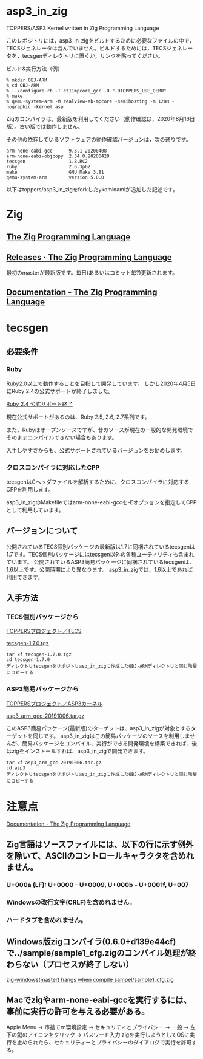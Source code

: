 # asp3_in_zig
TOPPERS/ASP3 Kernel written in Zig Programming Language

このレポジトリには，asp3_in_zigをビルドするために必要なファイルの中で，TECSジェネレータは含んでいません。ビルドするためには，TECSジェネレータを，tecsgenディレクトリに置くか，リンクを貼ってください。

ビルド&実行方法（例）

    % mkdir OBJ-ARM
    % cd OBJ-ARM
    % ../configure.rb -T ct11mpcore_gcc -O "-DTOPPERS_USE_QEMU"
    % make
    % qemu-system-arm -M realview-eb-mpcore -semihosting -m 128M -nographic -kernel asp

Zigのコンパイラは，最新版を利用してください（動作確認は，2020年8月16日版）。古い版では動作しません。

その他の依存しているソフトウェアの動作確認バージョンは，次の通りです。

    arm-none-eabi-gcc      9.3.1 20200408
    arm-none-eabi-objcopy  2.34.0.20200428
    tecsgen                1.8.RC2
    ruby                   2.6.3p62
    make                   GNU Make 3.81
    qemu-system-arm        version 5.0.0

以下はtoppers/asp3_in_zigをforkしたykominamiが追加した記述です。

# Zig
## [The Zig Programming Language](https://ziglang.org/)
## [Releases · The Zig Programming Language](https://ziglang.org/download/)
最初のmasterが最新版です。毎日(あるいはコミット毎?)更新されます。
## [Documentation \- The Zig Programming Language](https://ziglang.org/documentation/master/)
# tecsgen
## 必要条件
### Ruby
Ruby2.0以上で動作することを目指して開発しています。
しかし2020年4月5日にRuby 2.4の公式サポートが終了しました。

[Ruby 2\.4 公式サポート終了](https://www.ruby-lang.org/ja/news/2020/04/05/support-of-ruby-2-4-has-ended/)

現在公式サポートがあるのは、Ruby 2.5, 2.6, 2.7系列です。

また、Rubyはオープンソースですが、昔のソースが現在の一般的な開発環境でそのままコンパイルできない場合もあります。

入手しやすさからも、公式サポートされているバージョンをお勧めします。
### クロスコンパイラに対応したCPP
tecsgenはCヘッダファイルを解析するために、クロスコンパイラに対応するCPPを利用します。

asp3_in_zigのMakefileではarm-none-eabi-gccを-Eオプションを指定してCPPとして利用しています。

## バージョンについて
公開されているTECS個別パッケージの最新版は1.7に同梱されているtecsgenは1.7です。TECS個別パッケージにはtecsgen以外の各種ユーティリティも含まれています。
公開されているASP3簡易パッケージに同梱されているtecsgenは、1.6以上です。公開時期により異なります。
asp3_in_zigでは、1.6以上であれば利用できます。
## 入手方法
### TECS個別パッケージから
[TOPPERSプロジェクト／TECS](https://www.toppers.jp/tecs.html)

[tecsgen-1.7.0.tgz](https://www.toppers.jp/download.cgi/tecsgen-1.7.0.tgz)

    tar xf tecsgen-1.7.0.tgz
    cd tecsgen-1.7.0
    ディレクトリtecsgenをリポジトリasp_in_zigに作成したOBJ-ARMディレクトリと同じ階層にコピーする

### ASP3簡易パッケージから
[TOPPERSプロジェクト／ASP3カーネル](https://www.toppers.jp/asp3-e-download.html)

[asp3_arm_gcc-20191006.tar.gz](https://www.toppers.jp/download.cgi/asp3_arm_gcc-20191006.tar.gz)

このASP3簡易パッケージ(最新版)のターゲットは、asp3_in_zigが対象とするターゲットを同じです。
asp3_in_zigはこの簡易パッケージのソースを利用しませんが、簡易パッケージをコンパイル、実行ができる開発環境を構築できれば、後はzigをインストールすれば、asp3_in_zigで開発できます。

    tar xf asp3_arm_gcc-20191006.tar.gz
    cd asp3
    ディレクトリtecsgenをリポジトリasp_in_zigに作成したOBJ-ARMディレクトリと同じ階層にコピーする

# 注意点
[Documentation \- The Zig Programming Language](https://ziglang.org/documentation/master/#Source-Encoding)
## Zig言語はソースファイルには、以下の行に示す例外を除いて、ASCIIのコントロールキャラクタを含めれません。
### U+000a (LF): U+0000 - U+0009, U+000b - U+0001f, U+007
### Windowsの改行文字(CRLF)を含めれません。
### ハードタブを含めれません。

## Windows版zigコンパイラ(0.6.0+d139e44cf)で../sample/sample1_cfg.zigのコンパイル処理が終わらない（プロセスが終了しない）
[zig-windows(master) hangs when compile sampel/sample1_cfg.zig](https://github.com/toppers/asp3_in_zig/issues/12)

## Macでzigやarm-none-eabi-gccを実行するには、事前に実行の許可を与える必要がある。
Apple Menu -> 市捨てｍ環境設定 -> セキュリティとプライバシー -> 一般 -> 左下の鍵のアイコンをクリック -> パスワード入力
zigを実行しようとしてOSに実行を止められたら、セキュリティーとプライバシーのダイアログで実行を許可する。
